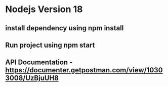 # Nodejs Version 18

## install dependency using npm install
## Run project using npm start

## API Documentation - https://documenter.getpostman.com/view/10303008/UzBjuUH8
